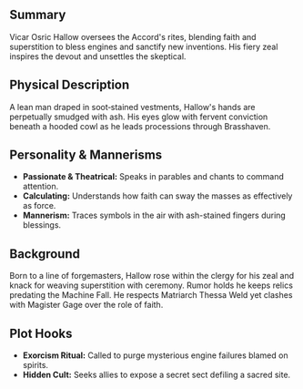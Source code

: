## Summary
Vicar Osric Hallow oversees the Accord's rites, blending faith and superstition to bless engines and sanctify new inventions. His fiery zeal inspires the devout and unsettles the skeptical.

## Physical Description
A lean man draped in soot‑stained vestments, Hallow's hands are perpetually smudged with ash. His eyes glow with fervent conviction beneath a hooded cowl as he leads processions through Brasshaven.

## Personality & Mannerisms
- **Passionate & Theatrical:** Speaks in parables and chants to command attention.
- **Calculating:** Understands how faith can sway the masses as effectively as force.
- **Mannerism:** Traces symbols in the air with ash-stained fingers during blessings.

## Background
Born to a line of forgemasters, Hallow rose within the clergy for his zeal and knack for weaving superstition with ceremony. Rumor holds he keeps relics predating the Machine Fall. He respects Matriarch Thessa Weld yet clashes with Magister Gage over the role of faith.

## Plot Hooks
- **Exorcism Ritual:** Called to purge mysterious engine failures blamed on spirits.
- **Hidden Cult:** Seeks allies to expose a secret sect defiling a sacred site.